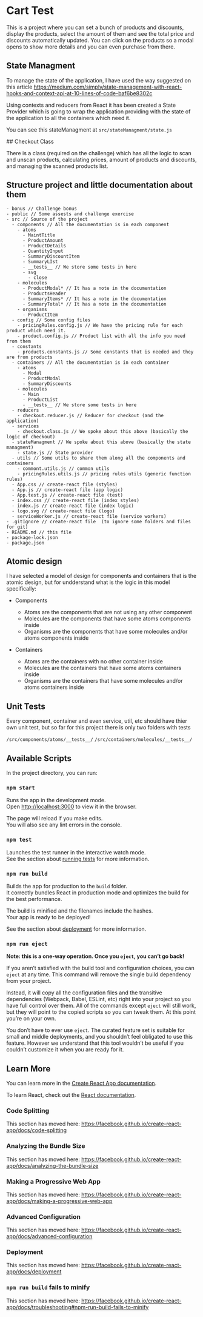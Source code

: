 # Cart Test

This is a project where you can set a bunch of products and discounts, display the products, select the amount of them and see the total price and discounts automatically updated. You can click on the products so a modal opens to show more details and you can even purchase from there.

## State Managment

To manage the state of the application, I have used the way suggested on this article https://medium.com/simply/state-management-with-react-hooks-and-context-api-at-10-lines-of-code-baf6be8302c

Using contexts and reducers from React it has been created a State Provider which is going to wrap the application providing with the state of the application to all the containers which need it.

You can see this stateManagment at `src/stateManagment/state.js`

## Checkout Class

There is a class (required on the challenge) which has all the logic to scan and unscan products, calculating prices, amount of products and discounts, and managing the scanned products list.

## Structure project and little documentation about them

```
- bonus // Challenge bonus
- public // Some assests and challenge exercise
- src // Source of the project
  - components // All the documentation is in each component
    - atoms
      - MaintTitle
      - ProductAmount
      - ProductDetails
      - QuantityInput
      - SummaryDiscountItem
      - SummaryLIst
      - __tests__ // We store some tests in here
      - svg
        - close
    - molecules
      - ProductModal* // It has a note in the documentation
      - ProductsHeader
      - SummaryItems* // It has a note in the documentation
      - SummaryTotal* // It has a note in the documentation
    - organisms
      - ProductItem
  - config // Some config files
    - pricingRules.config.js // We have the pricing rule for each product which need it.
    - product.config.js // Product list with all the info you need from them
  - constants
    - products.constants.js // Some constants that is needed and they are from products
  - containers // All the documentation is in each container
    - atoms
      - Modal
      - ProductModal
      - SummaryDiscounts
    - molecules
      - Main
      - ProductList
      - __tests__ // We store some tests in here
  - reducers
    - checkout.reducer.js // Reducer for checkout (and the application)
  - services
    - checkout.class.js // We spoke about this above (basically the logic of checkout)
  - stateManagment // We spoke about this above (basically the state managment)
    - state.js // State provider
  - utils // Some utils to share them along all the components and containers
    - commont.utils.js // common utils
    - pricingRules.utils.js // pricing rules utils (generic function rules)
  - App.css // create-react file (styles)
  - App.js // create-react file (app logic)
  - App.test.js // create-react file (test)
  - index.css // create-react file (index styles)
  - index.js // create-react file (index logic)
  - logo.svg // create-react file (logo)
  - serviceWorker.js // create-react file (service workers)
- .gitIgnore // create-react file  (to ignore some folders and files for git)
- README.md // this file
- package-lock.json
- package.json
```

## Atomic design
I have selected a model of design for components and containers that is the atomic design, but for undderstand what is the logic in this model specifically:

- Components
  - Atoms are the components that are not using any other component
  - Molecules are the components that have some atoms components inside
  - Organisms are the components that have some molecules and/or atoms components inside

- Containers
  - Atoms are the containers with no other container inside
  - Molecules are the containers that have some atoms containers inside
  - Organisms are the containers that have some molecules and/or atoms containers inside

## Unit Tests

Every component, container and even service, util, etc should have thier own unit test, but so far for this project there is only two folders with tests

`/src/components/atoms/__tests__/`
`/src/containers/molecules/__tests__/`

## Available Scripts

In the project directory, you can run:

### `npm start`

Runs the app in the development mode.<br>
Open [http://localhost:3000](http://localhost:3000) to view it in the browser.

The page will reload if you make edits.<br>
You will also see any lint errors in the console.

### `npm test`

Launches the test runner in the interactive watch mode.<br>
See the section about [running tests](https://facebook.github.io/create-react-app/docs/running-tests) for more information.

### `npm run build`

Builds the app for production to the `build` folder.<br>
It correctly bundles React in production mode and optimizes the build for the best performance.

The build is minified and the filenames include the hashes.<br>
Your app is ready to be deployed!

See the section about [deployment](https://facebook.github.io/create-react-app/docs/deployment) for more information.

### `npm run eject`

**Note: this is a one-way operation. Once you `eject`, you can’t go back!**

If you aren’t satisfied with the build tool and configuration choices, you can `eject` at any time. This command will remove the single build dependency from your project.

Instead, it will copy all the configuration files and the transitive dependencies (Webpack, Babel, ESLint, etc) right into your project so you have full control over them. All of the commands except `eject` will still work, but they will point to the copied scripts so you can tweak them. At this point you’re on your own.

You don’t have to ever use `eject`. The curated feature set is suitable for small and middle deployments, and you shouldn’t feel obligated to use this feature. However we understand that this tool wouldn’t be useful if you couldn’t customize it when you are ready for it.

## Learn More

You can learn more in the [Create React App documentation](https://facebook.github.io/create-react-app/docs/getting-started).

To learn React, check out the [React documentation](https://reactjs.org/).

### Code Splitting

This section has moved here: https://facebook.github.io/create-react-app/docs/code-splitting

### Analyzing the Bundle Size

This section has moved here: https://facebook.github.io/create-react-app/docs/analyzing-the-bundle-size

### Making a Progressive Web App

This section has moved here: https://facebook.github.io/create-react-app/docs/making-a-progressive-web-app

### Advanced Configuration

This section has moved here: https://facebook.github.io/create-react-app/docs/advanced-configuration

### Deployment

This section has moved here: https://facebook.github.io/create-react-app/docs/deployment

### `npm run build` fails to minify

This section has moved here: https://facebook.github.io/create-react-app/docs/troubleshooting#npm-run-build-fails-to-minify
